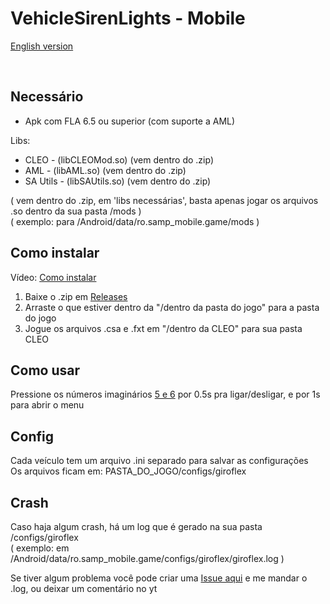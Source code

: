 # VehicleSirenLights - Mobile

[English version](https://github.com/Danilo1301/GTASA_libGiroflexVSL/blob/main/README_EN.md)

<br>

## Necessário
* Apk com FLA 6.5 ou superior (com suporte a AML)

Libs:<br>

* CLEO - (libCLEOMod.so) (vem dentro do .zip)
* AML - (libAML.so) (vem dentro do .zip)
* SA Utils - (libSAUtils.so) (vem dentro do .zip)

( vem dentro do .zip, em 'libs necessárias', basta apenas jogar os arquivos .so dentro da sua pasta /mods )<br>
( exemplo: para /Android/data/ro.samp_mobile.game/mods )<br>

## Como instalar
Vídeo: [Como instalar](https://www.youtube.com/watch?v=QWzTS0r7288)

1. Baixe o .zip em [Releases](https://github.com/Danilo1301/GTASA_libGiroflex/releases)
2. Arraste o que estiver dentro da "/dentro da pasta do jogo" para a pasta do jogo
3. Jogue os arquivos .csa e .fxt em "/dentro da CLEO" para sua pasta CLEO

## Como usar
Pressione os números imaginários [5 e 6](https://i.imgur.com/gUIXtPG_d.webp?maxwidth=1520&fidelity=grand) por 0.5s pra ligar/desligar, e por 1s para abrir o menu

## Config
Cada veículo tem um arquivo .ini separado para salvar as configurações<br>
Os arquivos ficam em: PASTA_DO_JOGO/configs/giroflex

## Crash
Caso haja algum crash, há um log que é gerado na sua pasta /configs/giroflex<br>
( exemplo: em /Android/data/ro.samp_mobile.game/configs/giroflex/giroflex.log )<br>

Se tiver algum problema você pode criar uma [Issue aqui](https://github.com/Danilo1301/GTASA_libGiroflex/issues) e me mandar o .log, ou deixar um comentário no yt

